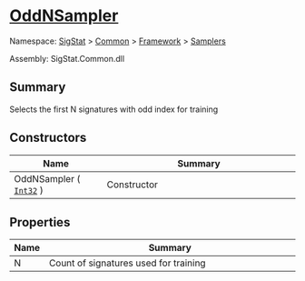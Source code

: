 # [OddNSampler](./OddNSampler.md)

Namespace: [SigStat]() > [Common](./../../README.md) > [Framework]() > [Samplers](./README.md)

Assembly: SigStat.Common.dll

## Summary
Selects the first N signatures with odd index for training

## Constructors

| Name | Summary<div><a href="#"><img width=466></a></div> | 
| --- | --- | 
| OddNSampler ( [`Int32`](https://docs.microsoft.com/en-us/dotnet/api/System.Int32) ) | Constructor | 


## Properties

| Name | Summary<div><a href="#"><img width=466></a></div> | 
| --- | --- | 
| N | Count of signatures used for training | 


